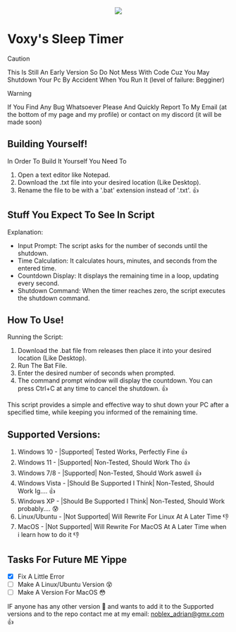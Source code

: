 <div align="center"> <img src="https://github.com/user-attachments/assets/7ad451bf-8728-4891-a141-8a9326e6cd6b"> </div>

# Voxy's Sleep Timer
> [!CAUTION]
> This Is Still An Early Version So Do Not Mess With Code Cuz You May Shutdown Your Pc By Accident When You Run It (level of failure: Begginer)

> [!WARNING]
> If You Find Any Bug Whatsoever Please And Quickly Report To My Email (at the bottom of my page and my profile) or contact on my discord (it will be made soon)

## Building Yourself!
In Order To Build It Yourself You Need To
   1. Open a text editor like Notepad.
   2. Download the .txt file into your desired location (Like Desktop).
   3. Rename the file to be with a '.bat' extension instead of '.txt'. :+1:

## Stuff You Expect To See In Script
Explanation:

   - Input Prompt: The script asks for the number of seconds until the shutdown.
   - Time Calculation: It calculates hours, minutes, and seconds from the entered time.
   - Countdown Display: It displays the remaining time in a loop, updating every second.
   - Shutdown Command: When the timer reaches zero, the script executes the shutdown command.

## How To Use!
Running the Script:

   1. Download the  .bat file from releases then place it into your desired location (Like Desktop).
   2. Run The Bat File.
   3. Enter the desired number of seconds when prompted.
   4. The command prompt window will display the countdown. You can press Ctrl+C at any time to cancel the shutdown. :+1:

This script provides a simple and effective way to shut down your PC after a specified time, while keeping you informed of the remaining time.



## Supported Versions:

   1. Windows 10 - |Supported| Tested Works, Perfectly Fine :+1:
   2. Windows 11 - |Supported| Non-Tested, Should Work Tho :+1:
   3. Windows 7/8  - |Supported| Non-Tested, Should Work aswell :+1:
   4. Windows Vista - |Should Be Supported I Think| Non-Tested, Should Work Ig.... :+1:
   5. Windows XP  - |Should Be Supported I Think| Non-Tested, Should Work probably.... :cold_sweat:
   6. Linux/Ubuntu - |Not Supported| Will Rewrite For Linux At A Later Time :thumbsdown:
   7. MacOS - |Not Supported| Will Rewrite For MacOS At A Later Time when i learn how to do it :thumbsdown:

## Tasks For Future ME Yippe

- [x] Fix A Little Error
- [ ] Make A Linux/Ubuntu Version :dizzy_face:
- [ ] Make A Version For MacOS :flushed:

IF anyone has any other version :handshake: and wants to add it to the Supported versions and to the repo contact me at my email: noblex_adrian@gmx.com :+1:
